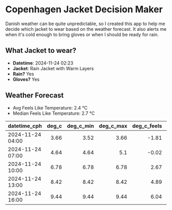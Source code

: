 
# Copenhagen Jacket Decision Maker

Danish weather can be quite unpredictable, so I created this app to help me decide which jacket to wear based on the weather forecast. 
It also alerts me when it's cold enough to bring gloves or when I should be ready for rain.

## What Jacket to wear?

- **Datetime**: 2024-11-24 02:23
- **Jacket**: Rain Jacket with Warm Layers
- **Rain?** Yes
- **Gloves?** Yes

## Weather Forecast
- Avg Feels Like Temperature: 2.4 °C
- Median Feels Like Temperature: 2.7 °C

| datetime_cph     |   deg_c |   deg_c_min |   deg_c_max |   deg_c_feels | weather   | wind   | rain   |
|:-----------------|--------:|------------:|------------:|--------------:|:----------|:-------|:-------|
| 2024-11-24 04:00 |    3.66 |        3.52 |        3.66 |         -1.81 | Rain      | High   | Low    |
| 2024-11-24 07:00 |    4.64 |        4.64 |        5.1  |         -0.02 | Rain      | High   | Low    |
| 2024-11-24 10:00 |    6.78 |        6.78 |        6.78 |          2.67 | Rain      | High   | Medium |
| 2024-11-24 13:00 |    8.42 |        8.42 |        8.42 |          4.89 | Rain      | High   | Medium |
| 2024-11-24 16:00 |    9.44 |        9.44 |        9.44 |          6.04 | Rain      | High   | Low    |
        